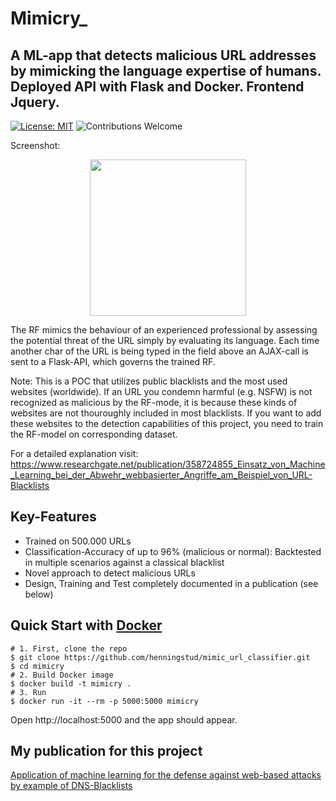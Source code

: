# Mimicry_
## A ML-app that detects malicious URL addresses by mimicking the language expertise of humans. Deployed API with Flask and Docker. Frontend Jquery.
[![License: MIT](https://img.shields.io/badge/License-MIT-yellow.svg)](https://opensource.org/licenses/MIT)
![Contributions Welcome](https://img.shields.io/badge/contributions-welcome-brightgreen.svg?style=flat)

Screenshot:
<p align="center">
  <img src="https://github.com/henningstud/mimic_url_classifier/blob/main/screenshot1.jpeg" style="height:250px;">
</p>

The RF mimics the behaviour of an experienced professional by assessing the potential threat of the URL simply by evaluating its language. Each time another char of the URL is being typed in the field above an AJAX-call is sent to a Flask-API, which governs the trained RF.

Note: This is a POC that utilizes public blacklists and the most used websites (worldwide). If an URL you condemn harmful (e.g. NSFW) is not recognized as malicious by the RF-mode, it is because these kinds of websites are not thouroughly included in most blacklists. If you want to add these websites to the detection capabilities of this project, you need to train the RF-model on corresponding dataset.

For a detailed explanation visit: https://www.researchgate.net/publication/358724855_Einsatz_von_Machine_Learning_bei_der_Abwehr_webbasierter_Angriffe_am_Beispiel_von_URL-Blacklists

## Key-Features
- Trained on 500.000 URLs
- Classification-Accuracy of up to 96% (malicious or normal): Backtested in multiple scenarios against a classical blacklist
- Novel approach to detect malicious URLs
- Design, Training and Test completely documented in a publication (see below)

## Quick Start with **[Docker](https://www.docker.com)**

```shell
# 1. First, clone the repo
$ git clone https://github.com/henningstud/mimic_url_classifier.git
$ cd mimicry
# 2. Build Docker image
$ docker build -t mimicry .
# 3. Run
$ docker run -it --rm -p 5000:5000 mimicry
```
Open http://localhost:5000 and the app should appear.

## My publication for this project

[Application of machine learning for the defense against web-based attacks by example of DNS-Blacklists](https://www.researchgate.net/publication/358724855_Einsatz_von_Machine_Learning_bei_der_Abwehr_webbasierter_Angriffe_am_Beispiel_von_URL-Blacklists)
